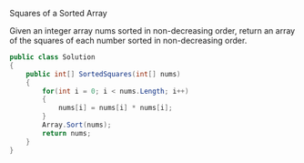  Squares of a Sorted Array

Given an integer array nums sorted in non-decreasing order, 
return an array of the squares of each number sorted in non-decreasing order.

```csharp
public class Solution
{
    public int[] SortedSquares(int[] nums)
    {
        for(int i = 0; i < nums.Length; i++)
        {
            nums[i] = nums[i] * nums[i];
        }
        Array.Sort(nums);
        return nums;
    }
}
